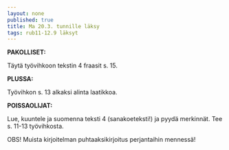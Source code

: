 ```yaml
---
layout: none
published: true
title: Ma 20.3. tunnille läksy
tags: rub11-12.9 läksyt
---
```

**PAKOLLISET:**

Täytä työvihkoon tekstin 4 fraasit s. 15.

**PLUSSA:**

Työvihkon s. 13 alkaksi alinta laatikkoa.

**POISSAOLIJAT:**

Lue, kuuntele ja suomenna teksti 4 (sanakoeteksti!) ja pyydä merkinnät. Tee s. 11-13 työvihkosta.

OBS!
Muista kirjoitelman puhtaaksikirjoitus perjantaihin mennessä!
